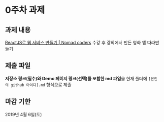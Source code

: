 # 0주차 과제

## 과제 내용

[ReactJS로 웹 서비스 만들기 | Nomad coders](https://academy.nomadcoders.co/p/reactjs-fundamentals) 수강 후 강의에서 만든 영화 앱 따라만들기

## 제출 파일

**저장소 링크(필수)와 Demo 페이지 링크(선택)를 포함한 md 파일**을 현재 폴더에 `[본인의 github 아이디].md` 형식으로 제출

## 마감 기한

2019년 4월 6일(토)
